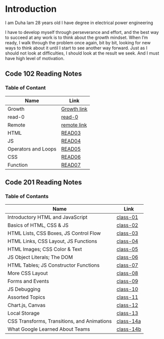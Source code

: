 # Introduction
I am Duha Iam 28 years old I have degree in electrical power engineering

I have to develop myself through perseverance and effort, and the best way to succeed at any work is to  think about the growth mindset. When I’m ready, I walk through the problem once again, bit by bit, looking for new ways to think about it until I start to see another way forward. Just as I should not look at difficulties, I should look at the result we seek. And I must have high level of motivation.


## Code 102 Reading Notes

### Table of Contant 

Name | Link
------------ | -------------
Growth | [Growth link](https://duhaabughazleh.github.io/reading-notes/growth)
read-0 | [read-0](https://duhaabughazleh.github.io/reading-notes/read001)
Remote | [remote link](https://duhaabughazleh.github.io/reading-notes/read02)
HTML | [READ03](https://duhaabughazleh.github.io/reading-notes/read03)
JS | [READ04](https://duhaabughazleh.github.io/reading-notes/read04)
Operators and Loops | [READ05](https://duhaabughazleh.github.io/reading-notes/read05)
CSS | [READ06](https://duhaabughazleh.github.io/reading-notes/read06)
Function | [READ07](https://duhaabughazleh.github.io/reading-notes/read07)



## Code 201 Reading Notes

### Table of Contants


| Name        | Link        |
| ----------- | ----------- |
| Introductory HTML and JavaScript         | [class-01]()        |
| Basics of HTML, CSS & JS                 | [class-02]()        |
|  HTML Lists, CSS Boxes, JS Control Flow  | [class-03]()        |
|  HTML Links, CSS Layout, JS Functions    | [class-04]()        |
| HTML Images; CSS Color & Text            | [class-05]()        |
| JS Object Literals; The DOM              | [class-06]()        |
| HTML Tables; JS Constructor Functions    | [class-07]()        |
| More CSS Layout                          | [class-08]()        |
| Forms and Events                         | [class-09]()        |
|JS Debugging                              | [class-10]()        |
| Assorted Topics                          | [class-11]()        |
|  Chart.js, Canvas                        | [class-12]()        |
|Local Storage                             | [class-13]()        |
|CSS Transforms, Transitions, and Animations | [class-14a]()     |
| What Google Learned About Teams            | [class-14b]()     |
